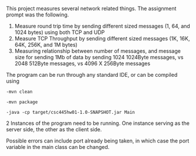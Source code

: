 This project measures several network related things. The assignment prompt was the following.

1. Measure round trip time by sending different sized messages (1, 64, and 1024 bytes) using both TCP and UDP
2. Measure TCP Throughput by sending different sized messages (1K, 16K, 64K, 256K, and 1M bytes)
3. Measuring relationship between number of messages, and message size for sending 1Mb of data by sending 1024 1024Byte messages, vs 2048 512Byte messages, vs 4096 X 256Byte messages

The program can be run through any standard IDE, or can be compiled using
```
-mvn clean

-mvn package

-java -cp target/csc445hw01-1.0-SNAPSHOT.jar Main
```

2 Instances of the program need to be running. 
One instance serving as the server side, the other as the client side.


Possible errors can include port already being taken, in which case the port variable in the main class can be changed.


